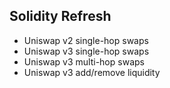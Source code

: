 ## Solidity Refresh

- Uniswap v2 single-hop swaps
- Uniswap v3 single-hop swaps
- Uniswap v3 multi-hop swaps
- Uniswap v3 add/remove liquidity
